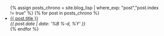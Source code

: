 <ul>
    {% assign posts_chrono = site.blog_lisp | where_exp: "post","post.index != true" %}
    {% for post in posts_chrono %}
    <li class="post-item">
        <a class="post-title" href="{{ post.url }}"><span>{{ post.title }}</span></a>
        <div class="post-date"><i>{{ post.date | date: '%B %-d, %Y' }}</i></div>
    </li>
    {% endfor %}
</ul>
